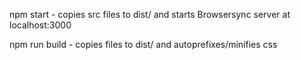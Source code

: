 npm start     - copies src files to dist/ and starts Browsersync server at localhost:3000

npm run build - copies files to dist/ and autoprefixes/minifies css